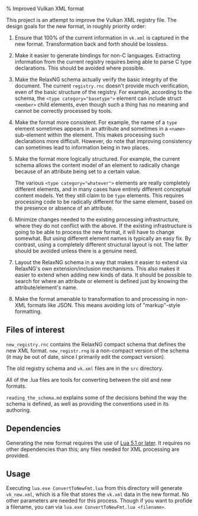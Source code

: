 % Improved Vulkan XML format

This project is an attempt to improve the Vulkan XML registry file. The design goals for the new format, in roughly priority order:

1. Ensure that 100% of the current information in `vk.xml` is captured in the new format. Transformation back and forth should be lossless.

2. Make it easier to generate bindings for non-C languages. Extracting information from the current registry requires being able to parse C type declarations. This should be avoided where possible.

3. Make the RelaxNG schema actually verify the basic integrity of the document. The current `registry.rnc` doesn't provide much verification, even of the basic structure of the registry. For example, according to the schema, the `<type category="basetype">` element can include struct `<member>` child elements, even though such a thing has no meaning and cannot be correctly processed by tools.

4. Make the format more consistent. For example, the name of a `type` element sometimes appears in an attribute and sometimes in a `<name>` sub-element within the element. This makes processing such declarations more difficult. However, do note that improving consistency can sometimes lead to information being in two places.

5. Make the format more logically structured. For example, the current schema allows the content model of an element to radically change because of an attribute being set to a certain value.

    The various `<type category="whatever">` elements are really completely different elements, and in many cases have entirely different conceptual content models. Yet they still claim to be `type` elements. This requires processing code to be radically different for the same element, based on the presence or absence of an attribute.

6. Minimize changes needed to the existing processing infrastructure, where they do not conflict with the above. If the existing infrastructure is going to be able to process the new format, it will have to change somewhat. But using different element names is typically an easy fix. By contrast, using a completely different structural layout is not. The latter should be avoided unless there is a genuine need.

7. Layout the RelaxNG schema in a way that makes it easier to extend via RelaxNG's own extension/inclusion mechanisms. This also makes it easier to extend when adding new kinds of data. It should be possible to search for where an attribute or element is defined just by knowing the attribute/element's name.

8. Make the format amenable to transformation to and processing in non-XML formats like JSON. This means avoiding lots of "markup"-style formatting.

## Files of interest

`new_registry.rnc` contains the RelaxNG compact schema that defines the new XML format. `new_registr.rng` is a non-compact version of the schema (it may be out of date, since I primarily edit the compact version).

The old registry schema and `vk.xml` files are in the `src` directory.

All of the .lua files are tools for converting between the old and new formats.

`reading_the_schema.md` explains some of the decisions behind the way the schema is defined, as well as providing the conventions used in its authoring.

## Dependencies

Generating the new format requires the use of [Lua 5.1 or later](http://www.lua.org/download.html). It requires no other dependencies than this; any files needed for XML processing are provided.

## Usage

Executing `lua.exe ConvertToNewFmt.lua` from this directory will generate `vk_new.xml`, which is a file that stores the `vk.xml` data in the new format. No other parameters are needed for this process. Though if you want to profide a filename, you can via `lua.exe ConvertToNewFmt.lua <filename>`.

